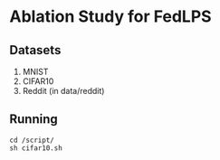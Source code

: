 # Ablation Study for FedLPS

## Datasets
1. MNIST
2. CIFAR10
3. Reddit (in data/reddit)

## Running
```
cd /script/
sh cifar10.sh
```
